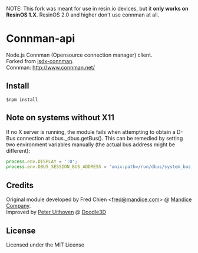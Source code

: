 NOTE: This fork was meant for use in resin.io devices, but it **only works on ResinOS 1.X**. ResinOS 2.0 and higher
don't use connman at all.

Connman-api
===============
Node.js Connman (Opensource connection manager) client. <br/>
Forked from [jsdx-connman](https://github.com/cfsghost/jsdx-connman). <br/>
Connman: http://www.connman.net/

Install
---
```$npm install```

Note on systems without X11
---
If no X server is running, the module fails when attempting to obtain 
a D-Bus connection at dbus._dbus.getBus(). This can be remedied by 
setting two environment variables manually (the actual bus address might be different):

``` javascript
process.env.DISPLAY = ':0';
process.env.DBUS_SESSION_BUS_ADDRESS = 'unix:path=/run/dbus/system_bus_socket';
```

Credits 
---
Original module developed by Fred Chien <<fred@mandice.com>> @ [Mandice Company](http://www.mandice.com/).<br/>
Improved by [Peter Uithoven](http://github.com/peteruithoven/) @ [Doodle3D](http://doodle3d.com/)

License
---
Licensed under the MIT License
